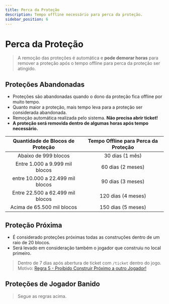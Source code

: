 ```yaml
---
title: Perca da Proteção
description: Tempo offline necessário para perca da proteção.
sidebar_position: 6
---
```


# Perca da Proteção

> A remoção das proteções é automática e **pode demorar horas** para remover a proteção após o tempo offline para perca da proteção ser atingido.

## Proteções Abandonadas

* Proteções são abandonadas quando o dono da proteção fica offline por muito tempo.
* Quanto maior a proteção, mais tempo leva para a proteção ser considerada abandonada.
* Remoção automática realizada pelo sistema. **Não precisa abrir ticket!**
* **A proteção será removida dentro de algumas horas após tempo necessário.**

| Quantidade de Blocos de Proteção | Tempo Offline para Perca da Proteção |
| :------------------------------: | :----------------------------------: |
| Abaixo de 999 blocos             | 30 dias (1 mês)                      |
| Entre 1.000 a 9.999 mil blocos   | 60 dias (2 meses)                    |
| entre 10.000 a 22.499 mil blocos | 90 dias (3 meses)                    |
| Entre 22.500 a 62.499 mil blocos | 120 dias (4 meses)                   |
| Acima de 65.500 mil blocos       | 150 dias (5 meses)                   |

## Proteção Próxima

* É considerado proteções próximas todas as construções dentro de um raio de 20 blocos.
* Será levado em consideração também o jogador que construiu no local primeiro.

> Dentro de 7 dias após abertura de ticket com `/ticket` dentro do jogo.  
> Motivo: [Regra 5 - Proibido Construir Próximo a outro Jogador!](/src/pages/regras.md#5)

## Proteções de Jogador Banido

> Segue as regras acima.